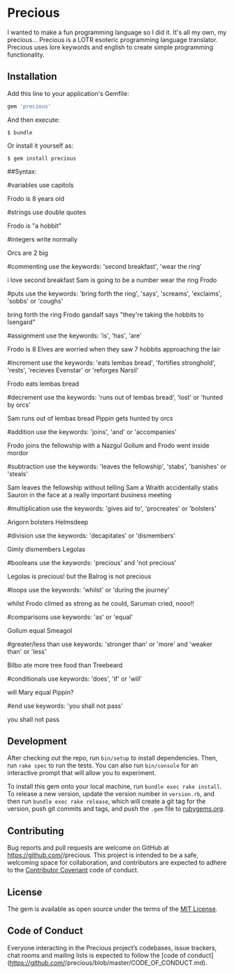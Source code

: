 # Precious

I wanted to make a fun programming language so I did it.
It's all my own, my precious... Precious is a LOTR esoteric programming language translator.
Precious uses lore keywords and english to create simple programming functionality.

## Installation

Add this line to your application's Gemfile:

```ruby
gem 'precious'
```

And then execute:

    $ bundle

Or install it yourself as:

    $ gem install precious

##Syntax:

#variables
use capitols

Frodo is 8 years old

#strings
use double quotes

Frodo is "a hobbit"

#integers
write normally

Orcs are 2 big

#commenting
use the keywords: 'second breakfast', 'wear the ring'

i love second breakfast Sam is going to be a number
wear the ring Frodo

#puts
use the keywords: 'bring forth the ring', 'says', 'screams', 'exclaims', 'sobbs' or 'coughs'

bring forth the ring Frodo
gandalf says "they're taking the hobbits to Isengard"

#assignment
use the keywords: 'is', 'has', 'are'

Frodo is 8
Elves are worried when they saw 7 hobbits approaching the lair

#increment
use the keywords: 'eats lembas bread', 'fortifies stronghold', 'rests', 'recieves Evenstar' or 'reforges Narsil'

Frodo eats lembas bread

#decrement
use the keywords: 'runs out of lembas bread', 'lost' or 'hunted by orcs'

Sam runs out of lembas bread
Pippin gets hunted by orcs

#addition
use the keywords: 'joins', 'and' or 'accompanies'

Frodo joins the fellowship with a Nazgul
Gollum and Frodo went inside mordor

#subtraction
use the keywords: 'leaves the fellowship', 'stabs', 'banishes' or 'steals'

Sam leaves the fellowship without telling Sam
a Wraith accidentally stabs Sauron in the face at a really important business meeting

#multiplication
use the keywords: 'gives aid to', 'procreates' or 'bolsters'

Arigorn bolsters Helmsdeep

#division
use the keywords: 'decapitates' or 'dismembers'

Gimly dismembers Legolas

#booleans
use the keywords: 'precious' and 'not precious'

Legolas is precious!
but the Balrog is not precious

#loops
use the keywords: 'whilst' or 'during the journey'

whilst Frodo climed as strong as he could, Saruman cried, nooo!!

#comparisons
use keywords: 'as' or 'equal'

Gollum equal Smeagol

#greater/less than
use keywords: 'stronger than' or 'more' and 'weaker than' or 'less'

Bilbo ate more tree food than Treebeard

#conditionals
use keywords: 'does', 'if' or 'will'

will Mary equal Pippin?

#end
use keywords: 'you shall not pass'

you shall not pass

## Development

After checking out the repo, run `bin/setup` to install dependencies. Then, run `rake spec` to run the tests. You can also run `bin/console` for an interactive prompt that will allow you to experiment.

To install this gem onto your local machine, run `bundle exec rake install`. To release a new version, update the version number in `version.rb`, and then run `bundle exec rake release`, which will create a git tag for the version, push git commits and tags, and push the `.gem` file to [rubygems.org](https://rubygems.org).

## Contributing

Bug reports and pull requests are welcome on GitHub at https://github.com/<github username>/precious. This project is intended to be a safe, welcoming space for collaboration, and contributors are expected to adhere to the [Contributor Covenant](http://contributor-covenant.org) code of conduct.

## License

The gem is available as open source under the terms of the [MIT License](https://opensource.org/licenses/MIT).

## Code of Conduct

Everyone interacting in the Precious project’s codebases, issue trackers, chat rooms and mailing lists is expected to follow the [code of conduct](https://github.com/<github username>/precious/blob/master/CODE_OF_CONDUCT.md).
